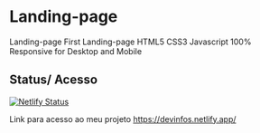 # Landing-page
Landing-page
First Landing-page 
HTML5 CSS3 Javascript
100% Responsive
for Desktop and Mobile

## Status/ Acesso
[![Netlify Status](https://api.netlify.com/api/v1/badges/34eb8339-4159-4dc9-8588-a1e261ad6946/deploy-status)](https://app.netlify.com/sites/devinfos/deploys)

Link para acesso ao meu projeto https://devinfos.netlify.app/
